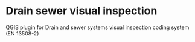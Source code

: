 # Drain sewer visual inspection

QGIS plugin for Drain and sewer systems visual inspection coding system (EN 13508-2)
